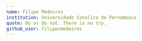 ```yaml
---
name: Filipe Medeiros
institution: Universidade Catolica de Pernambuco
quote: Do or do not. There is no try.
github_user: filipecmedeiros
---
```


